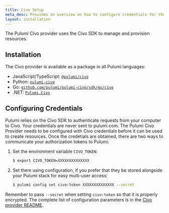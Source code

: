 ```yaml
---
title: Civo Setup
meta_desc: Provides an overview on how to configure credentials for the Pulumi Civo Provider.
layout: installation
---
```


The Pulumi Civo provider uses the Civo SDK to manage and provision resources.

## Installation

The Civo provider is available as a package in all Pulumi languages:

* JavaScript/TypeScript: [`@pulumi/civo`](https://www.npmjs.com/package/@pulumi/civo)
* Python: [`pulumi-civo`](https://pypi.org/project/pulumi-civo/)
* Go: [`github.com/pulumi/pulumi-civo/sdk/go/civo`](https://github.com/pulumi/pulumi-civo)
* .NET: [`Pulumi.Civo`](https://www.nuget.org/packages/Pulumi.Civo)

## Configuring Credentials

Pulumi relies on the Civo SDK to authenticate requests from your computer to Civo. Your credentials are never sent
to pulumi.com. The Pulumi Civo Provider needs to be configured with Civo credentials
before it can be used to create resources. Once the credetials are obtained, there are two ways to communicate your authorization tokens to Pulumi:

1. Set the environment variable `CIVO_TOKEN`:

    ```bash
    $ export CIVO_TOKEN=XXXXXXXXXXXXXX
    ```

2. Set them using configuration, if you prefer that they be stored alongside your Pulumi stack for easy multi-user access:

    ```bash
    $ pulumi config set civo:token XXXXXXXXXXXXXX --secret
    ```

Remember to pass `--secret` when setting `civo:token` so that it is properly encrypted. The complete list of
configuration parameters is in the [Civo provider README](https://github.com/pulumi/pulumi-civo/blob/master/README.md).
